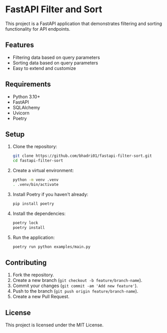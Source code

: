 # FastAPI Filter and Sort

This project is a FastAPI application that demonstrates filtering and sorting functionality for API endpoints.

## Features

- Filtering data based on query parameters
- Sorting data based on query parameters
- Easy to extend and customize

## Requirements

- Python 3.10+
- FastAPI
- SQLAlchemy
- Uvicorn
- Poetry

## Setup

1. Clone the repository:
    ```sh
    git clone https://github.com/bhadri01/fastapi-filter-sort.git
    cd fastapi-filter-sort
    ```
2. Create a virtual environment:
    ```sh
    python -m venv .venv
    . .venv/bin/activate
    ```

3. Install Poetry if you haven't already:
    ```sh
    pip install poetry
    ```

4. Install the dependencies:
    ```sh
    poetry lock
    poetry install
    ```

5. Run the application:
    ```sh
    poetry run python examples/main.py
    ```

## Contributing

1. Fork the repository.
2. Create a new branch (`git checkout -b feature/branch-name`).
3. Commit your changes (`git commit -am 'Add new feature'`).
4. Push to the branch (`git push origin feature/branch-name`).
5. Create a new Pull Request.

## License

This project is licensed under the MIT License.

